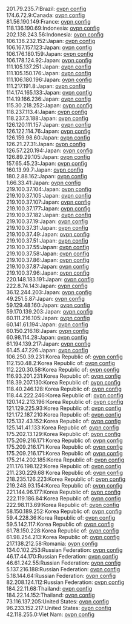 201.79.235.7:Brazil: [ovpn config](vpn/201_79_235_7.ovpn)  
174.6.72.9:Canada: [ovpn config](vpn/174_6_72_9.ovpn)  
81.56.190.149:France: [ovpn config](vpn/81_56_190_149.ovpn)  
118.136.190.69:Indonesia: [ovpn config](vpn/118_136_190_69.ovpn)  
202.138.243.56:Indonesia: [ovpn config](vpn/202_138_243_56.ovpn)  
106.136.232.152:Japan: [ovpn config](vpn/106_136_232_152.ovpn)  
106.167.157.123:Japan: [ovpn config](vpn/106_167_157_123.ovpn)  
106.176.180.159:Japan: [ovpn config](vpn/106_176_180_159.ovpn)  
106.178.124.92:Japan: [ovpn config](vpn/106_178_124_92.ovpn)  
111.105.137.251:Japan: [ovpn config](vpn/111_105_137_251.ovpn)  
111.105.150.176:Japan: [ovpn config](vpn/111_105_150_176.ovpn)  
111.106.180.196:Japan: [ovpn config](vpn/111_106_180_196.ovpn)  
111.217.191.8:Japan: [ovpn config](vpn/111_217_191_8.ovpn)  
114.174.165.133:Japan: [ovpn config](vpn/114_174_165_133.ovpn)  
114.19.166.236:Japan: [ovpn config](vpn/114_19_166_236.ovpn)  
115.30.218.252:Japan: [ovpn config](vpn/115_30_218_252.ovpn)  
118.237.113.4:Japan: [ovpn config](vpn/118_237_113_4.ovpn)  
118.237.3.188:Japan: [ovpn config](vpn/118_237_3_188.ovpn)  
126.120.111.157:Japan: [ovpn config](vpn/126_120_111_157.ovpn)  
126.122.114.76:Japan: [ovpn config](vpn/126_122_114_76.ovpn)  
126.159.98.60:Japan: [ovpn config](vpn/126_159_98_60.ovpn)  
126.21.27.31:Japan: [ovpn config](vpn/126_21_27_31.ovpn)  
126.57.220.194:Japan: [ovpn config](vpn/126_57_220_194.ovpn)  
126.89.29.105:Japan: [ovpn config](vpn/126_89_29_105.ovpn)  
157.65.45.23:Japan: [ovpn config](vpn/157_65_45_23.ovpn)  
160.13.99.7:Japan: [ovpn config](vpn/160_13_99_7.ovpn)  
180.2.88.162:Japan: [ovpn config](vpn/180_2_88_162.ovpn)  
1.66.33.41:Japan: [ovpn config](vpn/1_66_33_41.ovpn)  
219.100.37.104:Japan: [ovpn config](vpn/219_100_37_104.ovpn)  
219.100.37.105:Japan: [ovpn config](vpn/219_100_37_105.ovpn)  
219.100.37.107:Japan: [ovpn config](vpn/219_100_37_107.ovpn)  
219.100.37.177:Japan: [ovpn config](vpn/219_100_37_177.ovpn)  
219.100.37.182:Japan: [ovpn config](vpn/219_100_37_182.ovpn)  
219.100.37.19:Japan: [ovpn config](vpn/219_100_37_19.ovpn)  
219.100.37.31:Japan: [ovpn config](vpn/219_100_37_31.ovpn)  
219.100.37.49:Japan: [ovpn config](vpn/219_100_37_49.ovpn)  
219.100.37.51:Japan: [ovpn config](vpn/219_100_37_51.ovpn)  
219.100.37.55:Japan: [ovpn config](vpn/219_100_37_55.ovpn)  
219.100.37.58:Japan: [ovpn config](vpn/219_100_37_58.ovpn)  
219.100.37.86:Japan: [ovpn config](vpn/219_100_37_86.ovpn)  
219.100.37.87:Japan: [ovpn config](vpn/219_100_37_87.ovpn)  
219.100.37.96:Japan: [ovpn config](vpn/219_100_37_96.ovpn)  
220.148.183.191:Japan: [ovpn config](vpn/220_148_183_191.ovpn)  
222.8.74.143:Japan: [ovpn config](vpn/222_8_74_143.ovpn)  
36.12.244.203:Japan: [ovpn config](vpn/36_12_244_203.ovpn)  
49.251.5.87:Japan: [ovpn config](vpn/49_251_5_87.ovpn)  
59.129.48.160:Japan: [ovpn config](vpn/59_129_48_160.ovpn)  
59.170.139.203:Japan: [ovpn config](vpn/59_170_139_203.ovpn)  
60.111.216.105:Japan: [ovpn config](vpn/60_111_216_105.ovpn)  
60.141.61.194:Japan: [ovpn config](vpn/60_141_61_194.ovpn)  
60.150.216.16:Japan: [ovpn config](vpn/60_150_216_16.ovpn)  
60.98.114.28:Japan: [ovpn config](vpn/60_98_114_28.ovpn)  
61.194.139.217:Japan: [ovpn config](vpn/61_194_139_217.ovpn)  
61.45.47.226:Japan: [ovpn config](vpn/61_45_47_226.ovpn)  
106.250.39.231:Korea Republic of: [ovpn config](vpn/106_250_39_231.ovpn)  
112.150.48.2:Korea Republic of: [ovpn config](vpn/112_150_48_2.ovpn)  
112.220.30.58:Korea Republic of: [ovpn config](vpn/112_220_30_58.ovpn)  
116.93.201.231:Korea Republic of: [ovpn config](vpn/116_93_201_231.ovpn)  
118.39.207.130:Korea Republic of: [ovpn config](vpn/118_39_207_130.ovpn)  
118.40.246.128:Korea Republic of: [ovpn config](vpn/118_40_246_128.ovpn)  
118.44.222.246:Korea Republic of: [ovpn config](vpn/118_44_222_246.ovpn)  
120.142.213.196:Korea Republic of: [ovpn config](vpn/120_142_213_196.ovpn)  
121.129.225.93:Korea Republic of: [ovpn config](vpn/121_129_225_93.ovpn)  
121.172.187.210:Korea Republic of: [ovpn config](vpn/121_172_187_210.ovpn)  
125.132.43.152:Korea Republic of: [ovpn config](vpn/125_132_43_152.ovpn)  
125.141.41.133:Korea Republic of: [ovpn config](vpn/125_141_41_133.ovpn)  
175.202.13.129:Korea Republic of: [ovpn config](vpn/175_202_13_129.ovpn)  
175.209.216.171:Korea Republic of: [ovpn config](vpn/175_209_216_171.ovpn)  
175.209.216.171:Korea Republic of: [ovpn config](vpn/175_209_216_171.ovpn)  
175.209.216.171:Korea Republic of: [ovpn config](vpn/175_209_216_171.ovpn)  
175.214.202.185:Korea Republic of: [ovpn config](vpn/175_214_202_185.ovpn)  
211.176.198.122:Korea Republic of: [ovpn config](vpn/211_176_198_122.ovpn)  
211.230.229.68:Korea Republic of: [ovpn config](vpn/211_230_229_68.ovpn)  
218.235.126.223:Korea Republic of: [ovpn config](vpn/218_235_126_223.ovpn)  
219.248.93.154:Korea Republic of: [ovpn config](vpn/219_248_93_154.ovpn)  
221.144.96.177:Korea Republic of: [ovpn config](vpn/221_144_96_177.ovpn)  
222.119.186.84:Korea Republic of: [ovpn config](vpn/222_119_186_84.ovpn)  
222.98.113.69:Korea Republic of: [ovpn config](vpn/222_98_113_69.ovpn)  
58.150.189.252:Korea Republic of: [ovpn config](vpn/58_150_189_252.ovpn)  
59.4.228.36:Korea Republic of: [ovpn config](vpn/59_4_228_36.ovpn)  
59.5.142.117:Korea Republic of: [ovpn config](vpn/59_5_142_117.ovpn)  
61.78.150.228:Korea Republic of: [ovpn config](vpn/61_78_150_228.ovpn)  
61.98.254.213:Korea Republic of: [ovpn config](vpn/61_98_254_213.ovpn)  
217.138.212.58:Romania: [ovpn config](vpn/217_138_212_58.ovpn)  
134.0.102.253:Russian Federation: [ovpn config](vpn/134_0_102_253.ovpn)  
46.17.44.170:Russian Federation: [ovpn config](vpn/46_17_44_170.ovpn)  
46.61.242.55:Russian Federation: [ovpn config](vpn/46_61_242_55.ovpn)  
5.137.216.188:Russian Federation: [ovpn config](vpn/5_137_216_188.ovpn)  
5.18.144.64:Russian Federation: [ovpn config](vpn/5_18_144_64.ovpn)  
82.208.124.112:Russian Federation: [ovpn config](vpn/82_208_124_112.ovpn)  
184.22.11.68:Thailand: [ovpn config](vpn/184_22_11_68.ovpn)  
184.22.14.152:Thailand: [ovpn config](vpn/184_22_14_152.ovpn)  
73.116.137.205:United States: [ovpn config](vpn/73_116_137_205.ovpn)  
96.233.152.217:United States: [ovpn config](vpn/96_233_152_217.ovpn)  
42.118.255.0:Viet Nam: [ovpn config](vpn/42_118_255_0.ovpn)  
